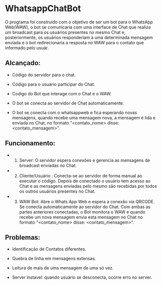 # **WhatsappChatBot**

O programa foi construído com o objetivo de ser um bot para o WhatsApp Web(WAW), o bot se comunicaria com uma interface de Chat que realiza um broadcast para os usuários presentes no mesmo Chat e, posteriormente, os usuários responderiam a uma determinada mensagem enviada e o bot redirecionaria a resposta no WAW para o contato que informado pelo usuár.

## Alcançado:

  - Código do servidor para o chat. 
  
  - Código para o usuario participar do Chat. 
  
  - Codigo do Bot que interage com o Chat e o WAW.
  
  - O bot se conecta ao servidor de Chat automaticamente.
  
  - O bot se conecta com o whatsappweb e fica esperando novas mensagens, quando recebe uma mensagem nova, a mensagem é lida e enviada no Chat, no formato "<contato_nome> disse: <contato_mensagem>".
 
## Funcionamento:
 - 1. Server: O servidor espera conexões e gerencia as mensagens de broadcast enviadas no Chat.
 - 2. Cliente/Usuário : Conecta-se ao servidor de forma manual ao executar o código. Depois de conectado o usuário tem acesso ao Chat e as mensagens enviadas pelo mesmo são recebidas por todos os outros usuários presentes no Chat.
 - 3. WAW Bot: Abre o Whats App Web e espera a conexão via QRCODE. Se conecta automaticamente ao servidor do Chat. Com ambas as partes anteriores conectadas, o Bot monitora o WAW e quando recebe um nova mensagem envia esta mensagem no Chat no formato "<contato_nome> disse: <contato_mensagem>".

## Problemas:

  - Identificação de Contatos diferentes.
  
  - Quebra de linha em mensagens extensas.
  
  - Leitura de mais de uma mensagem de uma só vez.
  
  - Server instavel: quando usuário se desconecta, ocorre erro no server.
